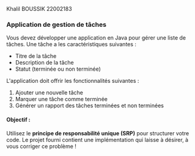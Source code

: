 ﻿Khalil BOUSSIK 22002183

### Application de gestion de tâches

Vous devez développer une application en Java pour gérer une liste de tâches. Une tâche a les caractéristiques suivantes :

-   Titre de la tâche
-   Description de la tâche
-   Statut (terminée ou non terminée)

L'application doit offrir les fonctionnalités suivantes :

1.  Ajouter une nouvelle tâche
2.  Marquer une tâche comme terminée
3.  Générer un rapport des tâches terminées et non terminées

#### Objectif :

Utilisez le **principe de responsabilité unique (SRP)** pour structurer votre code.
Le projet fourni contient une implémentation qui laisse à désirer, à vous corriger ce problème !
